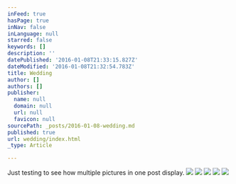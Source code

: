 ```yaml
---
inFeed: true
hasPage: true
inNav: false
inLanguage: null
starred: false
keywords: []
description: ''
datePublished: '2016-01-08T21:33:15.827Z'
dateModified: '2016-01-08T21:32:54.783Z'
title: Wedding
author: []
authors: []
publisher:
  name: null
  domain: null
  url: null
  favicon: null
sourcePath: _posts/2016-01-08-wedding.md
published: true
url: wedding/index.html
_type: Article

---
```

Just testing to see how multiple pictures in one post display.
![](https://the-grid-user-content.s3-us-west-2.amazonaws.com/dec4d509-e016-4714-a694-6ab17fd3672b.jpg)
![](https://the-grid-user-content.s3-us-west-2.amazonaws.com/cd15d79d-832b-4486-b11d-23dfe166409f.jpg)
![](https://the-grid-user-content.s3-us-west-2.amazonaws.com/a71d2dff-0db0-4f99-a3de-a648debfe956.jpg)
![](https://the-grid-user-content.s3-us-west-2.amazonaws.com/d2c61123-fd10-495b-8334-33eb7c956502.jpg)
![](https://the-grid-user-content.s3-us-west-2.amazonaws.com/6c1ca621-9ed7-4d1f-9034-72f24822e839.jpg)